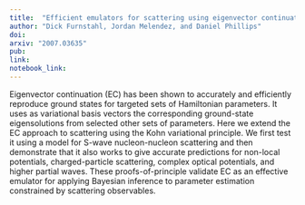 ```yaml
---
title:  "Efficient emulators for scattering using eigenvector continuation"
author: "Dick Furnstahl, Jordan Melendez, and Daniel Phillips"
doi: 
arxiv: "2007.03635"
pub: 
link: 
notebook_link: 
---
```


Eigenvector continuation (EC) has been shown to accurately and efficiently reproduce ground states for targeted sets of Hamiltonian parameters. It uses as variational basis vectors the corresponding ground-state eigensolutions from selected other sets of parameters. Here we extend the EC approach to scattering using the Kohn variational principle. We first test it using a model for S-wave nucleon-nucleon scattering and then demonstrate that it also works to give accurate predictions for non-local potentials, charged-particle scattering, complex optical potentials, and higher partial waves. These proofs-of-principle validate EC as an effective emulator for applying Bayesian inference to parameter estimation constrained by scattering observables.